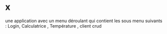 # x
une application avec un menu déroulant qui contient les sous menu suivants : Login, Calculatrice , Température , client crud
